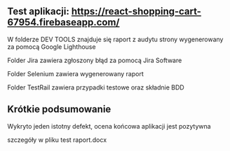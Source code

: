 ## Test aplikacji: https://react-shopping-cart-67954.firebaseapp.com/

W folderze DEV TOOLS znajduje się raport z audytu strony wygenerowany za pomocą Google Lighthouse

Folder Jira zawiera zgłoszony błąd za pomocą Jira Software

Folder Selenium zawiera wygenerowany raport

Folder TestRail zawiera przypadki testowe oraz składnie BDD
## Krótkie podsumowanie 


Wykryto jeden istotny defekt, ocena końcowa aplikacji jest pozytywna

szczegóły w pliku test raport.docx
